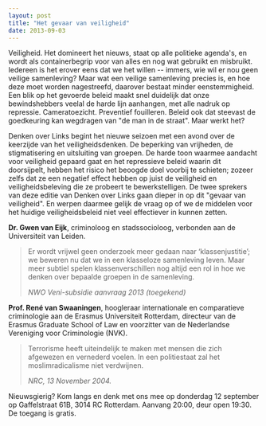 ```yaml
---
layout: post
title: "Het gevaar van veiligheid"
date: 2013-09-03
---
```


Veiligheid. Het domineert het nieuws, staat op alle politieke agenda's, en
wordt als containerbegrip voor van alles en nog wat gebruikt en misbruikt.
Iedereen is het erover eens dat we het willen -- immers, wie wil er nou geen
veilige samenleving? Maar wat een veilige samenleving precies is, en hoe deze
moet worden nagestreefd, daarover bestaat minder eenstemmigheid. Een blik op
het gevoerde beleid maakt snel duidelijk dat onze bewindshebbers veelal de
harde lijn aanhangen, met alle nadruk op repressie. Cameratoezicht. Preventief
fouilleren. Beleid ook dat steevast de goedkeuring kan wegdragen van "de man in
de straat". Maar werkt het?

Denken over Links begint het nieuwe seizoen met een avond over de keerzijde van
het veiligheidsdenken. De beperking van vrijheden, de stigmatisering en
uitsluiting van groepen. De harde toon waarmee aandacht voor veiligheid gepaard
gaat en het repressieve beleid waarin dit doorsijpelt, hebben het risico het
beoogde doel voorbij te schieten; zozeer zelfs dat ze een negatief effect
hebben op juist de veiligheid en veiligheidsbeleving die ze probeert te
bewerkstelligen. De twee sprekers van deze editie van Denken over Links gaan
dieper in op dit "gevaar van veiligheid". En werpen daarmee gelijk de vraag op
of we de middelen voor het huidige veiligheidsbeleid niet veel effectiever in
kunnen zetten.

**Dr. Gwen van Eijk**, criminoloog en stadssocioloog, verbonden aan de Universiteit van Leiden.

> Er wordt vrijwel geen onderzoek meer gedaan naar ‘klassenjustitie’; we
> beweren nu dat we in een klasseloze samenleving leven. Maar meer subtiel
> spelen klassenverschillen nog altijd een rol in hoe we denken over bepaalde
> groepen in de samenleving.
>
> *NWO Veni-subsidie aanvraag 2013 (toegekend)*

**Prof. René van Swaaningen**, hoogleraar internationale en comparatieve
criminologie aan de Erasmus Universiteit Rotterdam, directeur van de Erasmus
Graduate School of Law en voorzitter van de Nederlandse Vereniging voor
Criminologie (NVK).

> Terrorisme heeft uiteindelijk te maken met mensen die zich afgewezen en
> vernederd voelen. In een politiestaat zal het moslimradicalisme niet
> verdwijnen.
>
> *NRC, 13 November 2004.*

Nieuwsgierig? Kom langs en denk met ons mee op donderdag 12 september op
Gaffelstraat 61B, 3014 RC Rotterdam. Aanvang 20:00, deur open 19:30. De toegang
is gratis.
